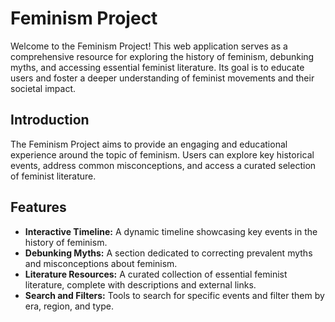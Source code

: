 # Feminism Project
Welcome to the Feminism Project! This web application serves as a comprehensive resource for exploring the history of feminism, debunking myths, and accessing essential feminist literature. Its goal is to educate users and foster a deeper understanding of feminist movements and their societal impact.
## Introduction
The Feminism Project aims to provide an engaging and educational experience around the topic of feminism. Users can explore key historical events, address common misconceptions, and access a curated selection of feminist literature.
## Features
- **Interactive Timeline:** A dynamic timeline showcasing key events in the history of feminism.
- **Debunking Myths:** A section dedicated to correcting prevalent myths and misconceptions about feminism.
- **Literature Resources:** A curated collection of essential feminist literature, complete with descriptions and external links.
- **Search and Filters:** Tools to search for specific events and filter them by era, region, and type.




